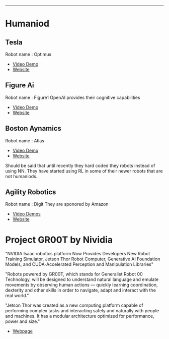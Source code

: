 ---
# Humaniod

## Tesla
Robot name : Optimus
- [Video Demo](https://x.com/Tesla_Optimus/status/1734756150137225501?s=20)
- [Website](https://www.tesla.com/AI)

## Figure Ai

Robot name : Figure1
OpenAI provides their cognitive capabilities
- [Video Demo](https://x.com/Figure_robot/status/1767913661253984474?s=20)
- [Website](https://www.figure.ai)

## Boston Aynamics

Robot name : Atlas
- [Video Demo](https://youtu.be/-e1_QhJ1EhQ?si=S_SGYXgLs-nbdSDl)
- [Website](https://bostondynamics.com/atlas/)

Should be said that until recently they hard coded they robots instead of using NN. They have started using RL in some of their newer robots that are not humaniods.

## Agility Robotics
Robot name : Digit 
They are sponored by Amazon
- [Video Demos](https://www.youtube.com/@AgilityRobotics)
- [Website](https://agilityrobotics.com)


# Project GR00T by Nividia

"NVIDIA Isaac robotics platform Now Provides Developers New Robot Training Simulator, Jetson Thor Robot Computer, Generative AI Foundation Models, and CUDA-Accelerated Perception and Manipulation Libraries"

"Robots powered by GR00T, which stands for Generalist Robot 00 Technology, will be designed to understand natural language and emulate movements by observing human actions — quickly learning coordination, dexterity and other skills in order to navigate, adapt and interact with the real world."

"Jetson Thor was created as a new computing platform capable of performing complex tasks and interacting safely and naturally with people and machines. It has a modular architecture optimized for performance, power and size."

- [Webpage](https://nvidianews.nvidia.com/news/foundation-model-isaac-robotics-platform)
